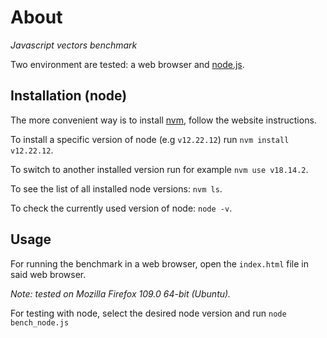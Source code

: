 # About

*Javascript vectors benchmark*

Two environment are tested: a web browser and [node.js](https://nodejs.org/en/).


## Installation (node)

The more convenient way is to install [nvm](https://github.com/nvm-sh/nvm), follow the website instructions.

To install a specific version of node (e.g ``` v12.22.12 ```) run ``` nvm install v12.22.12 ```.

To switch to another installed version run for example ``` nvm use v18.14.2 ```.

To see the list of all installed node versions: ``` nvm ls ```.

To check the currently used version of node: ``` node -v ```.


## Usage

For running the benchmark in a web browser, open the ``` index.html ``` file in said web browser.

*Note: tested on Mozilla Firefox 109.0 64-bit (Ubuntu).*

For testing with node, select the desired node version and run ``` node bench_node.js ```
